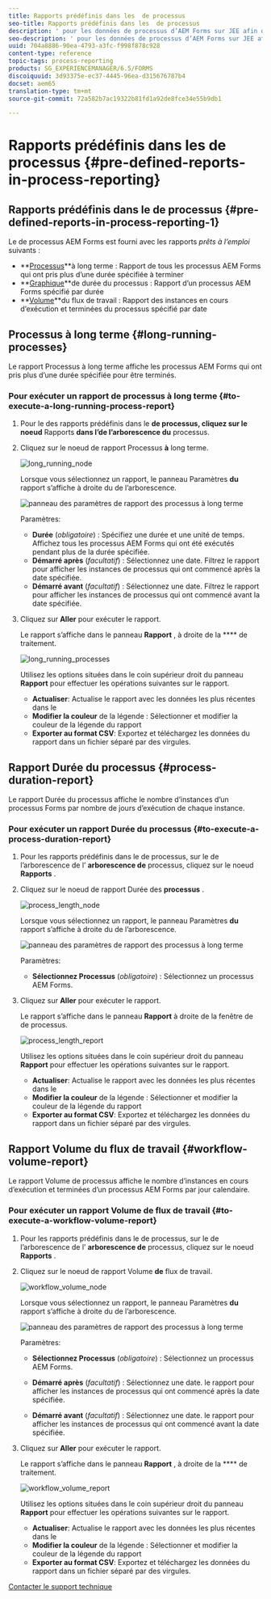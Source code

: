```yaml
---
title: Rapports prédéfinis dans les  de processus
seo-title: Rapports prédéfinis dans les  de processus
description: ' pour les données de processus d’AEM Forms sur JEE afin de créer des rapports sur les processus à long terme, la durée du processus et le volume de flux de travail'
seo-description: ' pour les données de processus d’AEM Forms sur JEE afin de créer des rapports sur les processus à long terme, la durée du processus et le volume de flux de travail'
uuid: 704a8886-90ea-4793-a3fc-f998f878c928
content-type: reference
topic-tags: process-reporting
products: SG_EXPERIENCEMANAGER/6.5/FORMS
discoiquuid: 3d93375e-ec37-4445-96ea-d315676787b4
docset: aem65
translation-type: tm+mt
source-git-commit: 72a582b7ac19322b81fd1a92de8fce34e55b9db1

---
```



# Rapports prédéfinis dans les  de processus {#pre-defined-reports-in-process-reporting}

## Rapports prédéfinis dans le de processus {#pre-defined-reports-in-process-reporting-1}

Le de processus AEM Forms est fourni avec les rapports *prêts à l’emploi* suivants :

* **[Processus](#long-running-processes)**à long terme : Rapport de tous les processus AEM Forms qui ont pris plus d’une durée spécifiée à terminer
* **[Graphique](#process-duration-report)**de durée du processus : Rapport d’un processus AEM Forms spécifié par durée
* **[Volume](#workflow-volume-report)**du flux de travail : Rapport des instances en cours d’exécution et terminées du processus spécifié par date

## Processus à long terme {#long-running-processes}

Le rapport Processus à long terme affiche les processus AEM Forms qui ont pris plus d’une durée spécifiée pour être terminés.

### Pour exécuter un rapport de processus à long terme {#to-execute-a-long-running-process-report}

1. Pour  le des rapports prédéfinis dans le **de processus, cliquez sur le noeud** Rapports **dans l’de l’arborescence du** processus.
1. Cliquez sur le noeud de rapport Processus **à** long terme.

   ![long_running_node](assets/long_running_node.png)

   Lorsque vous sélectionnez un rapport, le panneau Paramètres **du** rapport s’affiche à droite du  de l’arborescence.

   ![panneau des paramètres de rapport des processus à long terme](assets/report_parameters_panel.png)

   Paramètres:

   * **Durée** (*obligatoire*) : Spécifiez une durée et une unité de temps. Affichez tous les processus AEM Forms qui ont été exécutés pendant plus de la durée spécifiée.
   * **Démarré après** (*facultatif*) : Sélectionnez une date. Filtrez le rapport pour afficher les instances de processus qui ont commencé après la date spécifiée.
   * **Démarré avant** (*facultatif*) : Sélectionnez une date. Filtrez le rapport pour afficher les instances de processus qui ont commencé avant la date spécifiée.

1. Cliquez sur **Aller** pour exécuter le rapport.

   Le rapport s’affiche dans le panneau **Rapport** , à droite de la **** de traitement.

   ![long_running_processes](assets/long_running_processes.png)

   Utilisez les options situées dans le coin supérieur droit du panneau **Rapport** pour effectuer les opérations suivantes sur le rapport.

   * **Actualiser**: Actualise le rapport avec les données les plus récentes dans le  
   * **Modifier la couleur** de la légende : Sélectionner et modifier la couleur de la légende du rapport
   * **Exporter au format CSV**: Exportez et téléchargez les données du rapport dans un fichier séparé par des virgules.

## Rapport Durée du processus {#process-duration-report}

Le rapport Durée du processus affiche le nombre d’instances d’un processus Forms par nombre de jours d’exécution de chaque instance.

### Pour exécuter un rapport Durée du processus {#to-execute-a-process-duration-report}

1. Pour  les rapports prédéfinis dans le de processus, sur le de l’arborescence de l’ **arborescence de** processus, cliquez sur le noeud **Rapports** .
1. Cliquez sur le noeud de rapport Durée des **processus** .

   ![process_length_node](assets/process_duration_node.png)

   Lorsque vous sélectionnez un rapport, le panneau Paramètres **du** rapport s’affiche à droite du  de l’arborescence.

   ![panneau des paramètres de rapport des processus à long terme](assets/process_duration_params.png)

   Paramètres:

   * **Sélectionnez Processus** (*obligatoire*) : Sélectionnez un processus AEM Forms.

1. Cliquez sur **Aller** pour exécuter le rapport.

   Le rapport s’affiche dans le panneau **Rapport** à droite de la fenêtre de  de processus.

   ![process_length_report](assets/process_duration_report.png)

   Utilisez les options situées dans le coin supérieur droit du panneau **Rapport** pour effectuer les opérations suivantes sur le rapport.

   * **Actualiser**: Actualise le rapport avec les données les plus récentes dans le  
   * **Modifier la couleur** de la légende : Sélectionner et modifier la couleur de la légende du rapport
   * **Exporter au format CSV**: Exportez et téléchargez les données du rapport dans un fichier séparé par des virgules.

## Rapport Volume du flux de travail {#workflow-volume-report}

Le rapport Volume de processus affiche le nombre d’instances en cours d’exécution et terminées d’un processus AEM Forms par jour calendaire.

### Pour exécuter un rapport Volume de flux de travail {#to-execute-a-workflow-volume-report}

1. Pour  les rapports prédéfinis dans le de processus, sur le de l’arborescence de l’ **arborescence de** processus, cliquez sur le noeud **Rapports** .
1. Cliquez sur le noeud de rapport Volume **de** flux de travail.

   ![workflow_volume_node](assets/workflow_volume_node.png)

   Lorsque vous sélectionnez un rapport, le panneau Paramètres **du** rapport s’affiche à droite du  de l’arborescence.

   ![panneau des paramètres de rapport des processus à long terme](assets/workflow_volume_params.png)

   Paramètres:

   * **Sélectionnez Processus** (*obligatoire*) : Sélectionnez un processus AEM Forms.

   * **Démarré après** (*facultatif*) : Sélectionnez une date.  le rapport pour afficher les instances de processus qui ont commencé après la date spécifiée.

   * **Démarré avant** (*facultatif*) : Sélectionnez une date.  le rapport pour afficher les instances de processus qui ont commencé avant la date spécifiée.

1. Cliquez sur **Aller** pour exécuter le rapport.

   Le rapport s’affiche dans le panneau **Rapport** , à droite de la **** de traitement.

   ![workflow_volume_report](assets/workflow_volume_report.png)

   Utilisez les options situées dans le coin supérieur droit du panneau **Rapport** pour effectuer les opérations suivantes sur le rapport.

   * **Actualiser**: Actualise le rapport avec les données les plus récentes dans le  
   * **Modifier la couleur** de la légende : Sélectionner et modifier la couleur de la légende du rapport
   * **Exporter au format CSV**: Exportez et téléchargez les données du rapport dans un fichier séparé par des virgules.

[Contacter le support technique](https://www.adobe.com/fr/account/sign-in.supportportal.html)
